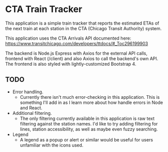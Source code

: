 # CTA Train Tracker

This application is a simple train tracker that reports the estimated ETAs of the next train at each station in the CTA (Chicago Transit Authority) system.

This application uses the CTA Arrivals API documented here:\
https://www.transitchicago.com/developers/ttdocs/#_Toc296199903

The backend is Node.js Express with Axios for the external API calls, frontend with React (/client) and also Axios to call the backend's own API. The frontend is also styled with lightly-customized Bootstrap 4.

## TODO

* Error handling.
  - Currently there isn't much error-checking in this application. This is something I'll add in as I learn more about how handle errors in Node and React.
* Additional filtering.
  - The only filtering currently available in this application is raw text filtering against the station names. I'd like to try adding filtering for lines, station accessibility, as well as maybe even fuzzy searching.
* Legend
  - A legend as a popup or alert or similar would be useful for users unfamiliar with the icons used.
